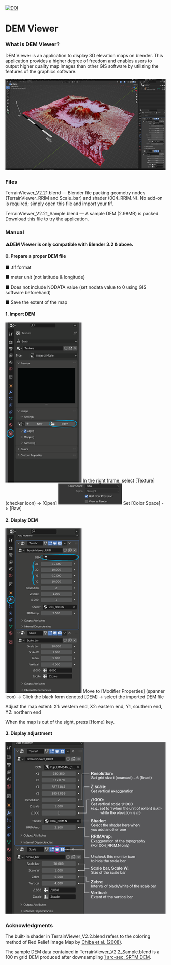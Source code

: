 [![DOI](https://zenodo.org/badge/530143239.svg)](https://zenodo.org/badge/latestdoi/530143239)

# DEM Viewer
### What is DEM Viewer?

DEM Viewer is an application to display 3D elevation maps on blender. This application provides a higher degree of freedom and enables users to output higher quality map images than other GIS software by utilizing the features of the graphics software. 

![](img/Aso_SS02.png)

### Files
TerrainViewer_V2.21.blend — Blender file packing geometry nodes (TerrainViewer_RRIM and Scale_bar) and shader (004_RRIM.N). No add-on is required; simply open this file and import your tif.

TerrainViewer_V2.21_Sample.blend — A sample DEM (2.98MB) is packed. Download this file to try the application.

### Manual
#### ⚠DEM Viewer is only compatible with Blender 3.2 & above.
#### 0. Prepare a proper DEM file
■ .tif format

■ meter unit (not latitude & longitude)

■ Does not include NODATA value (set nodata value to 0 using GIS software beforehand)

■ Save the extent of the map

#### 1. Import DEM
<img src="img/Import.png" width="240px">
In the right frame, select [Texture] (checker icon) -> [Open]
<img src="img/Raw.png" width="200px">
Set [Color Space] -> [Raw]

#### 2. Display DEM
<img src="img/Display.png" width="240px">
Move to [Modifier Properties] (spanner icon) -> Click the black form denoted [DEM] -> select the imported DEM file

Adjust the map extent: X1: western end, X2: eastern end, Y1, southern end, Y2: northern end

When the map is out of the sight, press [Home] key.

#### 3. Display adjustment
<img src="img/Adjust.png" width="620px">


### Acknowledgments

The built-in shader in TerrainViewer_V2.2.blend refers to the coloring method of Red Relief Image Map by [Chiba et al. (2008)](https://www.researchgate.net/publication/237517308_Red_relief_image_map_New_visualization_method_for_three_dimensional_data?enrichId=rgreq-848eb691f8c036d409d8257488d6e5f7-XXX&enrichSource=Y292ZXJQYWdlOzIzNzUxNzMwODtBUzoyMzE1NDE0NTY1MDI3ODRAMTQzMjIxNTE5MzYxNg%3D%3D&el=1_x_2&_esc=publicationCoverPdf).

The sample DEM data contained in TerrainViewer_V2.2_Sample.blend is a 100 m grid DEM produced after downsampling [1 arc-sec. SRTM DEM](https://www2.jpl.nasa.gov/srtm/).

